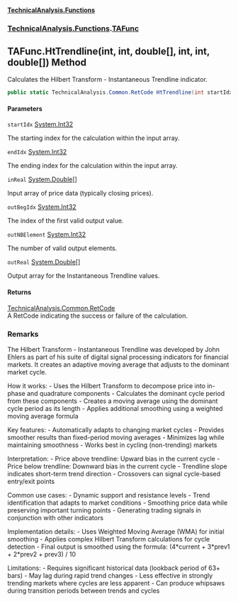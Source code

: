 #### [TechnicalAnalysis\.Functions](Atypical.TechnicalAnalysis.Functions.md 'Atypical\.TechnicalAnalysis\.Functions')
### [TechnicalAnalysis\.Functions](Atypical.TechnicalAnalysis.Functions.md#TechnicalAnalysis.Functions 'TechnicalAnalysis\.Functions').[TAFunc](TAFunc.md 'TechnicalAnalysis\.Functions\.TAFunc')

## TAFunc\.HtTrendline\(int, int, double\[\], int, int, double\[\]\) Method

Calculates the Hilbert Transform \- Instantaneous Trendline indicator\.

```csharp
public static TechnicalAnalysis.Common.RetCode HtTrendline(int startIdx, int endIdx, in double[] inReal, ref int outBegIdx, ref int outNBElement, ref double[] outReal);
```
#### Parameters

<a name='TechnicalAnalysis.Functions.TAFunc.HtTrendline(int,int,double[],int,int,double[]).startIdx'></a>

`startIdx` [System\.Int32](https://docs.microsoft.com/en-us/dotnet/api/System.Int32 'System\.Int32')

The starting index for the calculation within the input array\.

<a name='TechnicalAnalysis.Functions.TAFunc.HtTrendline(int,int,double[],int,int,double[]).endIdx'></a>

`endIdx` [System\.Int32](https://docs.microsoft.com/en-us/dotnet/api/System.Int32 'System\.Int32')

The ending index for the calculation within the input array\.

<a name='TechnicalAnalysis.Functions.TAFunc.HtTrendline(int,int,double[],int,int,double[]).inReal'></a>

`inReal` [System\.Double](https://docs.microsoft.com/en-us/dotnet/api/System.Double 'System\.Double')[\[\]](https://docs.microsoft.com/en-us/dotnet/api/System.Array 'System\.Array')

Input array of price data \(typically closing prices\)\.

<a name='TechnicalAnalysis.Functions.TAFunc.HtTrendline(int,int,double[],int,int,double[]).outBegIdx'></a>

`outBegIdx` [System\.Int32](https://docs.microsoft.com/en-us/dotnet/api/System.Int32 'System\.Int32')

The index of the first valid output value\.

<a name='TechnicalAnalysis.Functions.TAFunc.HtTrendline(int,int,double[],int,int,double[]).outNBElement'></a>

`outNBElement` [System\.Int32](https://docs.microsoft.com/en-us/dotnet/api/System.Int32 'System\.Int32')

The number of valid output elements\.

<a name='TechnicalAnalysis.Functions.TAFunc.HtTrendline(int,int,double[],int,int,double[]).outReal'></a>

`outReal` [System\.Double](https://docs.microsoft.com/en-us/dotnet/api/System.Double 'System\.Double')[\[\]](https://docs.microsoft.com/en-us/dotnet/api/System.Array 'System\.Array')

Output array for the Instantaneous Trendline values\.

#### Returns
[TechnicalAnalysis\.Common\.RetCode](https://docs.microsoft.com/en-us/dotnet/api/TechnicalAnalysis.Common.RetCode 'TechnicalAnalysis\.Common\.RetCode')  
A RetCode indicating the success or failure of the calculation\.

### Remarks
The Hilbert Transform \- Instantaneous Trendline was developed by John Ehlers as part of his
suite of digital signal processing indicators for financial markets\. It creates an adaptive
moving average that adjusts to the dominant market cycle\.

How it works:
\- Uses the Hilbert Transform to decompose price into in\-phase and quadrature components
\- Calculates the dominant cycle period from these components
\- Creates a moving average using the dominant cycle period as its length
\- Applies additional smoothing using a weighted moving average formula

Key features:
\- Automatically adapts to changing market cycles
\- Provides smoother results than fixed\-period moving averages
\- Minimizes lag while maintaining smoothness
\- Works best in cycling \(non\-trending\) markets

Interpretation:
\- Price above trendline: Upward bias in the current cycle
\- Price below trendline: Downward bias in the current cycle
\- Trendline slope indicates short\-term trend direction
\- Crossovers can signal cycle\-based entry/exit points

Common use cases:
\- Dynamic support and resistance levels
\- Trend identification that adapts to market conditions
\- Smoothing price data while preserving important turning points
\- Generating trading signals in conjunction with other indicators

Implementation details:
\- Uses Weighted Moving Average \(WMA\) for initial smoothing
\- Applies complex Hilbert Transform calculations for cycle detection
\- Final output is smoothed using the formula: \(4\*current \+ 3\*prev1 \+ 2\*prev2 \+ prev3\) / 10

Limitations:
\- Requires significant historical data \(lookback period of 63\+ bars\)
\- May lag during rapid trend changes
\- Less effective in strongly trending markets where cycles are less apparent
\- Can produce whipsaws during transition periods between trends and cycles
